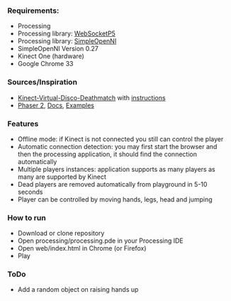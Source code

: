 ### Requirements:
* Processing
* Processing library: [WebSocketP5](http://muthesius.github.io/WebSocketP5/websocketP5-0.1.3/)
* Processing library: [SimpleOpenNI](https://code.google.com/p/simple-openni/downloads/)
* SimpleOpenNI Version 0.27
* Kinect One (hardware)
* Google Chrome 33

### Sources/Inspiration
* [Kinect-Virtual-Disco-Deathmatch](https://github.com/sydlawrence/Kinect-Virtual-Disco-Deathmatch) with [instructions](http://developkinect.com/resource/mac-os-x/kinect-virtual-disco-deathmatch-installation-guide)
* [Phaser 2](http://phaser.io/), [Docs](http://rcolinray.github.io/phaser-dash-docset/), [Examples](http://examples.phaser.io/)

### Features
* Offline mode: if Kinect is not connected you still can control the player
* Automatic connection detection: you may first start the browser and then the processing application, it should find the connection automatically
* Multiple players instances: application supports as many players as many are supported by Kinect
* Dead players are removed automatically from playground in 5-10 seconds
* Player can be controlled by moving hands, legs, head and jumping

### How to run
* Download or clone repository
* Open processing/processing.pde in your Processing IDE
* Open web/index.html in Chrome (or Firefox)
* Play

### ToDo
* Add a random object on raising hands up
